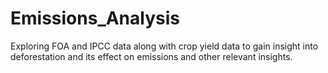 # Emissions_Analysis

Exploring FOA and IPCC data along with crop yield data to gain insight into deforestation and its effect on emissions and other relevant insights.
